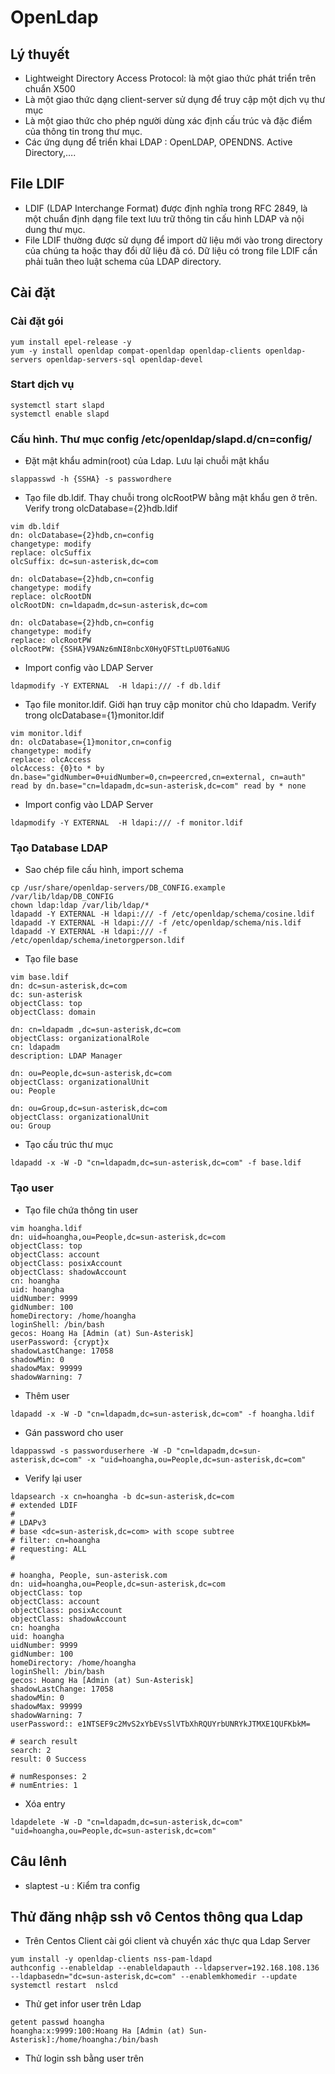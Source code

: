 # OpenLdap
## Lý thuyết
- Lightweight Directory Access Protocol: là một giao thức phát triển trên chuẩn X500
- Là một giao thức dạng client-server sử dụng để truy cập một dịch vụ thư mục
- Là một giao thức cho phép người dùng xác định cấu trúc và đặc điểm của thông tin trong thư mục.
- Các ứng dụng để triển khai LDAP : OpenLDAP, OPENDNS. Active Directory,….
## File LDIF
- LDIF (LDAP Interchange Format) được định nghĩa trong RFC 2849, là một chuẩn định dạng file text lưu trữ thông tin cấu hình LDAP và nội dung thư mục.
- File LDIF thường được sử dụng để import dữ liệu mới vào trong directory của chúng ta hoặc thay đổi dữ liệu đã có. Dữ liệu có trong file LDIF cần phải tuân theo luật schema của LDAP directory.
## Cài đặt
### Cài đặt gói
```
yum install epel-release -y
yum -y install openldap compat-openldap openldap-clients openldap-servers openldap-servers-sql openldap-devel
```
### Start dịch vụ
```
systemctl start slapd
systemctl enable slapd
```
### Cấu hình. Thư mục config /etc/openldap/slapd.d/cn\=config/
- Đặt mật khẩu admin(root) của Ldap. Lưu lại chuỗi mật khẩu
```
slappasswd -h {SSHA} -s passwordhere
```
- Tạo file db.ldif. Thay chuỗi trong olcRootPW bằng mật khẩu gen ở trên. Verify trong olcDatabase\=\{2\}hdb.ldif
```
vim db.ldif
dn: olcDatabase={2}hdb,cn=config
changetype: modify
replace: olcSuffix
olcSuffix: dc=sun-asterisk,dc=com

dn: olcDatabase={2}hdb,cn=config
changetype: modify
replace: olcRootDN
olcRootDN: cn=ldapadm,dc=sun-asterisk,dc=com

dn: olcDatabase={2}hdb,cn=config
changetype: modify
replace: olcRootPW
olcRootPW: {SSHA}V9ANz6mNI8nbcX0HyQFSTtLpU0T6aNUG
```
- Import config vào LDAP Server
```
ldapmodify -Y EXTERNAL  -H ldapi:/// -f db.ldif
```
- Tạo file monitor.ldif. Giới hạn truy cập monitor chủ cho ldapadm. Verify trong olcDatabase={1}monitor.ldif
```
vim monitor.ldif
dn: olcDatabase={1}monitor,cn=config
changetype: modify
replace: olcAccess
olcAccess: {0}to * by dn.base="gidNumber=0+uidNumber=0,cn=peercred,cn=external, cn=auth" read by dn.base="cn=ldapadm,dc=sun-asterisk,dc=com" read by * none
```
- Import config vào LDAP Server
```
ldapmodify -Y EXTERNAL  -H ldapi:/// -f monitor.ldif
```
### Tạo Database LDAP
- Sao chép file cấu hình, import schema
```
cp /usr/share/openldap-servers/DB_CONFIG.example /var/lib/ldap/DB_CONFIG
chown ldap:ldap /var/lib/ldap/*
ldapadd -Y EXTERNAL -H ldapi:/// -f /etc/openldap/schema/cosine.ldif
ldapadd -Y EXTERNAL -H ldapi:/// -f /etc/openldap/schema/nis.ldif 
ldapadd -Y EXTERNAL -H ldapi:/// -f /etc/openldap/schema/inetorgperson.ldif
```
- Tạo file base 
```
vim base.ldif
dn: dc=sun-asterisk,dc=com
dc: sun-asterisk
objectClass: top
objectClass: domain

dn: cn=ldapadm ,dc=sun-asterisk,dc=com
objectClass: organizationalRole
cn: ldapadm
description: LDAP Manager

dn: ou=People,dc=sun-asterisk,dc=com
objectClass: organizationalUnit
ou: People

dn: ou=Group,dc=sun-asterisk,dc=com
objectClass: organizationalUnit
ou: Group
```
- Tạo cấu trúc thư mục
```
ldapadd -x -W -D "cn=ldapadm,dc=sun-asterisk,dc=com" -f base.ldif
```
### Tạo user
- Tạo file chứa thông tin user
```
vim hoangha.ldif
dn: uid=hoangha,ou=People,dc=sun-asterisk,dc=com
objectClass: top
objectClass: account
objectClass: posixAccount
objectClass: shadowAccount
cn: hoangha
uid: hoangha
uidNumber: 9999
gidNumber: 100
homeDirectory: /home/hoangha
loginShell: /bin/bash
gecos: Hoang Ha [Admin (at) Sun-Asterisk]
userPassword: {crypt}x
shadowLastChange: 17058
shadowMin: 0
shadowMax: 99999
shadowWarning: 7
```
- Thêm user
```
ldapadd -x -W -D "cn=ldapadm,dc=sun-asterisk,dc=com" -f hoangha.ldif
```
- Gán password cho user
```
ldappasswd -s passworduserhere -W -D "cn=ldapadm,dc=sun-asterisk,dc=com" -x "uid=hoangha,ou=People,dc=sun-asterisk,dc=com"
```
- Verify lại user
```
ldapsearch -x cn=hoangha -b dc=sun-asterisk,dc=com
# extended LDIF
#
# LDAPv3
# base <dc=sun-asterisk,dc=com> with scope subtree
# filter: cn=hoangha
# requesting: ALL
#

# hoangha, People, sun-asterisk.com
dn: uid=hoangha,ou=People,dc=sun-asterisk,dc=com
objectClass: top
objectClass: account
objectClass: posixAccount
objectClass: shadowAccount
cn: hoangha
uid: hoangha
uidNumber: 9999
gidNumber: 100
homeDirectory: /home/hoangha
loginShell: /bin/bash
gecos: Hoang Ha [Admin (at) Sun-Asterisk]
shadowLastChange: 17058
shadowMin: 0
shadowMax: 99999
shadowWarning: 7
userPassword:: e1NTSEF9c2MvS2xYbEVsSlVTbXhRQUYrbUNRYkJTMXE1QUFKbkM=

# search result
search: 2
result: 0 Success

# numResponses: 2
# numEntries: 1
```
- Xóa entry
```
ldapdelete -W -D "cn=ldapadm,dc=sun-asterisk,dc=com" "uid=hoangha,ou=People,dc=sun-asterisk,dc=com"
```
## Câu lênh
-  slaptest -u : Kiểm tra config 
## Thử đăng nhập ssh vô Centos thông qua Ldap
- Trên Centos Client cài gói client và chuyển xác thực qua Ldap Server
```
yum install -y openldap-clients nss-pam-ldapd
authconfig --enableldap --enableldapauth --ldapserver=192.168.108.136 --ldapbasedn="dc=sun-asterisk,dc=com" --enablemkhomedir --update
systemctl restart  nslcd
```
- Thử get infor user trên Ldap
```
getent passwd hoangha
hoangha:x:9999:100:Hoang Ha [Admin (at) Sun-Asterisk]:/home/hoangha:/bin/bash
```
- Thử login ssh bằng user trên
